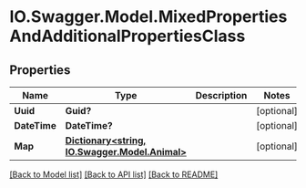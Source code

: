 # IO.Swagger.Model.MixedPropertiesAndAdditionalPropertiesClass
## Properties

Name | Type | Description | Notes
------------ | ------------- | ------------- | -------------
**Uuid** | **Guid?** |  | [optional] 
**DateTime** | **DateTime?** |  | [optional] 
**Map** | [**Dictionary&lt;string, IO.Swagger.Model.Animal&gt;**](IO.Swagger.Model.Animal.md) |  | [optional] 

[[Back to Model list]](../README.md#documentation-for-models) [[Back to API list]](../README.md#documentation-for-api-endpoints) [[Back to README]](../README.md)

